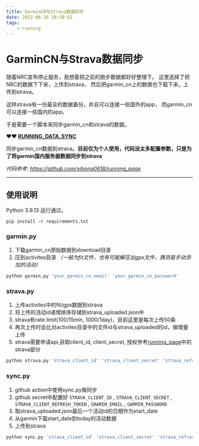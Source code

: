 ```yaml
---
title: GarminCN与Strava数据同步
date: 2022-06-26 18:58:42
tags: 
    - running
---
```


# GarminCN与Strava数据同步

随着NRC宣布停止服务，我想着把之前的跑步数据都好好整理下。
这里选择了把NRC的数据下下来，上传到strava，
然后把garmin_cn上的数据也下载下来，上传到strava。

这样strava有一份最全的数据备份，并且可以连接一些国外的app，
而garmin_cn可以连接一些国内的app。

于是需要一个脚本来同步garmin_cn和strava的数据。

**❤️❤️ [RUNNING_DATA_SYNC](https://github.com/hanpei/running_data_sync)**

同步garmin_cn数据到strava。**目前仅为个人使用，代码没太多配置参数，只是为了将garmin国内服务器数据同步到strava**

_代码参考: https://github.com/yihong0618/running_page_

---

## 使用说明

Python 3.9.13 运行通过。
```
pip install -r requirements.txt
```

### garmin.py
1. 下载garmin_cn原始数据到download目录
2. 压到activites目录 _（一般为fit文件，也有可能解压出gpx文件，猜测是手动添加的活动）_
``` python
python garmin.py 'your_garmin_cn_email' 'your_garmin_cn_password'
```

### strava.py

1. 上传activites中的fit/gpx数据到strava
2. 将上传的活动id递增排序存储到strava_uploaded.json中
3. strava有rate limit(100/15min, 1000/1day)，目前这里是每次上传50条
4. 再次上传时会比对activites目录中的文件id与strava_uploaded的id，做增量上传
5. strava需要申请api,获取client_id, client_secret, 授权参考[running_page](https://github.com/yihong0618/running_page)中的strava部分


``` python
python strava.py 'strava_client_id' 'strava_client_secret' 'strava_refresh_token'
```

### sync.py

1. github action中使用sync.py做同步
2. github secret中配置好 `STRAVA_CLIENT_ID` , `STRAVA_CLIENT_SECRET` , `STRAVA_CLIENT_REFRESH_TOKEN` , `GRAMIN_EMAIL` , `GARMIN_PASSWORD`
2. 取strava_uploaded.json最后一个活动id的日期作为start_date
3. 从garmin下载start_date到today的活动数据
4. 上传到strava

``` python
python sync.py 'strava_client_id' 'strava_client_secret' 'strava_refresh_token' 'your_garmin_cn_email' 'your_garmin_cn_password'
```



